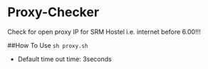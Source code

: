 # Proxy-Checker
Check for open proxy IP for SRM Hostel i.e. internet before 6.00!!!

##How To Use
``
sh proxy.sh
``
- Default time out time: 3seconds
